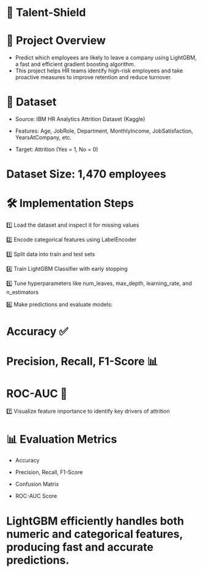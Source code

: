 # 💼 Talent-Shield

# 🧠 Project Overview

- Predict which employees are likely to leave a company using LightGBM, a fast and efficient gradient boosting algorithm.
- This project helps HR teams identify high-risk employees and take proactive measures to improve retention and reduce turnover.

# 📂 Dataset

- Source: IBM HR Analytics Attrition Dataset (Kaggle)

- Features: Age, JobRole, Department, MonthlyIncome, JobSatisfaction, YearsAtCompany, etc.

- Target: Attrition (Yes = 1, No = 0)

# Dataset Size: 1,470 employees

# 🛠️ Implementation Steps

1️⃣ Load the dataset and inspect it for missing values

2️⃣ Encode categorical features using LabelEncoder

3️⃣ Split data into train and test sets

4️⃣ Train LightGBM Classifier with early stopping

5️⃣ Tune hyperparameters like num_leaves, max_depth, learning_rate, and n_estimators

6️⃣ Make predictions and evaluate models:

# Accuracy ✅

# Precision, Recall, F1-Score 📊

# ROC-AUC 🔹

7️⃣ Visualize feature importance to identify key drivers of attrition

# 📊 Evaluation Metrics

- Accuracy

- Precision, Recall, F1-Score

- Confusion Matrix

- ROC-AUC Score

# LightGBM efficiently handles both numeric and categorical features, producing fast and accurate predictions. 

